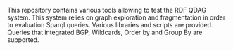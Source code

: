 This repository contains various tools allowing to test the RDF QDAG system. This system relies on graph exploration and fragmentation in order to evaluation Sparql queries. Various libraries and scripts are provided. Queries that integrated BGP, Wildcards, Order by and Group By are supported.
